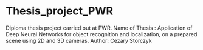 # Thesis_project_PWR
Diploma thesis project carried out at PWR. Name of Thesis : Application of Deep Neural Networks for object recognition and localization, on a prepared scene using 2D and 3D cameras.
Author: Cezary Storczyk
